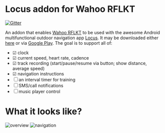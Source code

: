 # Locus addon for Wahoo RFLKT

[![Gitter](https://badges.gitter.im/liskin/locus-rflkt-addon.svg)](https://gitter.im/liskin/locus-rflkt-addon?utm_source=badge&utm_medium=badge&utm_campaign=pr-badge)

An addon that enables [Wahoo RFLKT][rflkt] to be used with the awesome Android
multifunctional outdoor navigation app [Locus][locus]. It may be downloaded
either [here][releases] or via [Google Play][playstore]. The goal is to
support all of:

- ☑ clock
- ☑ current speed, heart rate, cadence
- ☑ track recording (start/pause/resume via button; show distance, average speed)
- ☑ navigation instructions
- ☐ an interval timer for training
- ☐ SMS/call notifications
- ☐ music player control

[rflkt]: http://eu.wahoofitness.com/devices/rflkt.html
[locus]: http://www.locusmap.eu/
[releases]: https://github.com/liskin/locus-rflkt-addon/releases
[playstore]: https://play.google.com/store/apps/details?id=cz.nomi.locusRflktAddon

# What it looks like?

![overview](
https://cloud.githubusercontent.com/assets/300342/13191955/07d7ea46-d768-11e5-93ac-fba1159539d2.jpg
) ![navigation](
https://cloud.githubusercontent.com/assets/300342/13191956/07d9238e-d768-11e5-8405-1127e4695b56.jpg
)
